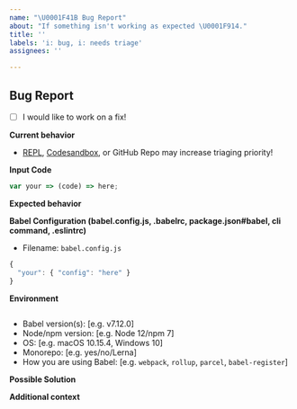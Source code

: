 ```yaml
---
name: "\U0001F41B Bug Report"
about: "If something isn't working as expected \U0001F914."
title: ''
labels: 'i: bug, i: needs triage'
assignees: ''

---
```


## Bug Report

<!-- If you would like to implement a PR, we are more than happy to help you go through the process!-->
- [ ] I would like to work on a fix!

<!--
@babel/eslint-parser:
  If you are having issues with JSX you might want to check out eslint-plugin-react. If there's an issue with new experimental syntax you might need to check if it's supported by @babel/eslint-plugin.
-->

**Current behavior**
<!-- A clear and concise description of the behavior. -->

- [REPL](https://babel.dev/repl), [Codesandbox](https://codesandbox.io/s/babel-repl-custom-plugin-7s08o?file=/src/index.js), or GitHub Repo may increase
triaging priority!

**Input Code**

```js
var your => (code) => here;
```

**Expected behavior**
<!-- A clear and concise description of what you expected to happen (or code). -->

**Babel Configuration (babel.config.js, .babelrc, package.json#babel, cli command, .eslintrc)**
- Filename: `babel.config.js`

```js
{
  "your": { "config": "here" }
}
```

**Environment**
<!--- Tip: Instead of filling out the questions below, you can run `npx envinfo --preset babel` and paste the result below ``` -->
```

```
- Babel version(s): [e.g. v7.12.0]
- Node/npm version: [e.g. Node 12/npm 7]
- OS: [e.g. macOS 10.15.4, Windows 10]
- Monorepo: [e.g. yes/no/Lerna]
- How you are using Babel: [e.g. `webpack`, `rollup`, `parcel`, `babel-register`]

**Possible Solution**
<!--- If you have suggestions on a fix for the bug -->

**Additional context**
<!-- Add any other context about the problem here. Or a screenshot if applicable -->

